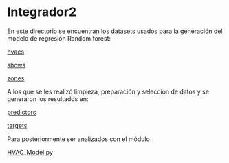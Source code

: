 # Integrador2

En este directorio se encuentran los datasets usados para la generación del modelo de regresión Random forest:

[hvacs](tr_hvacs.xlsx)

[shows](tr_shows.xlsx)

[zones](tr_zones.xlsx)

A los que se les realizó limpieza, preparación y selección de datos y se generaron los resultados en:

[predictors](predictors.xlsx)

[targets](target.xlsx)

Para posteriormente ser analizados con el módulo

[HVAC_Model.py](../HVAC_Model.py)
